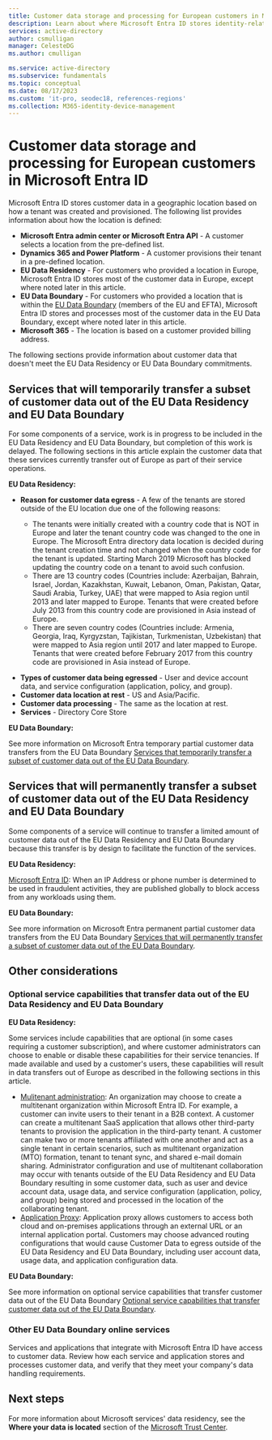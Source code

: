 ```yaml
---
title: Customer data storage and processing for European customers in Microsoft Entra ID
description: Learn about where Microsoft Entra ID stores identity-related data for its European customers.
services: active-directory
author: csmulligan
manager: CelesteDG
ms.author: cmulligan

ms.service: active-directory
ms.subservice: fundamentals
ms.topic: conceptual
ms.date: 08/17/2023
ms.custom: 'it-pro, seodec18, references-regions'
ms.collection: M365-identity-device-management
---
```


# Customer data storage and processing for European customers in Microsoft Entra ID

Microsoft Entra ID stores customer data in a geographic location based on how a tenant was created and provisioned. The following list provides information about how the location is defined:

* **Microsoft Entra admin center or Microsoft Entra API** - A customer selects a location from the pre-defined list.
* **Dynamics 365 and Power Platform** - A customer provisions their tenant in a pre-defined location.
* **EU Data Residency** - For customers who provided a location in Europe, Microsoft Entra ID stores most of the customer data in Europe, except where noted later in this article.
* **EU Data Boundary** - For customers who provided a location that is within the [EU Data Boundary](/privacy/eudb/eu-data-boundary-learn#eu-data-boundary-countries-and-datacenter-locations) (members of the EU and EFTA), Microsoft Entra ID stores and processes most of the customer data in the EU Data Boundary, except where noted later in this article.
* **Microsoft 365** - The location is based on a customer provided billing address.

The following sections provide information about customer data that doesn't meet the EU Data Residency or EU Data Boundary commitments.

## Services that will temporarily transfer a subset of customer data out of the EU Data Residency and EU Data Boundary 

For some components of a service, work is in progress to be included in the EU Data Residency and EU Data Boundary, but completion of this work is delayed. The following sections in this article explain the customer data that these services currently transfer out of Europe as part of their service operations.

**EU Data Residency:**

- **Reason for customer data egress** - A few of the tenants are stored outside of the EU location due one of the following reasons: 

   - The tenants were initially created with a country code that is NOT in Europe and later the tenant country code was changed to the one in Europe. The Microsoft Entra directory data location is decided during the tenant creation time and not changed when the country code for the tenant is updated. Starting March 2019 Microsoft has blocked updating the country code on a tenant to avoid such confusion. 
   - There are 13 country codes (Countries include: Azerbaijan, Bahrain, Israel, Jordan, Kazakhstan, Kuwait, Lebanon, Oman, Pakistan, Qatar, Saudi Arabia, Turkey, UAE) that were mapped to Asia region until 2013 and later mapped to Europe. Tenants that were created before July 2013 from this country code are provisioned in Asia instead of Europe. 
   - There are seven country codes (Countries include: Armenia, Georgia, Iraq, Kyrgyzstan, Tajikistan, Turkmenistan, Uzbekistan) that were mapped to Asia region until 2017 and later mapped to Europe. Tenants that were created before February 2017 from this country code are provisioned in Asia instead of Europe. 
* **Types of customer data being egressed** - User and device account data, and service configuration (application, policy, and group).  
* **Customer data location at rest** - US and Asia/Pacific.
* **Customer data processing** - The same as the location at rest.
* **Services** - Directory Core Store

**EU Data Boundary:**

See more information on Microsoft Entra temporary partial customer data transfers from the EU Data Boundary [Services that temporarily transfer a subset of customer data out of the EU Data Boundary](/privacy/eudb/eu-data-boundary-temporary-partial-transfers#security-services). 

## Services that will permanently transfer a subset of customer data out of the EU Data Residency and EU Data Boundary 

Some components of a service will continue to transfer a limited amount of customer data out of the EU Data Residency and EU Data Boundary because this transfer is by design to facilitate the function of the services.  

**EU Data Residency:** 

[Microsoft Entra ID](./whatis.md): When an IP Address or phone number is determined to be used in fraudulent activities, they are published globally to block access from any workloads using them. 

**EU Data Boundary:**

See more information on Microsoft Entra permanent partial customer data transfers from the EU Data Boundary [Services that will permanently transfer a subset of customer data out of the EU Data Boundary](/privacy/eudb/eu-data-boundary-permanent-partial-transfers#security-services).

## Other considerations

### Optional service capabilities that transfer data out of the EU Data Residency and EU Data Boundary

**EU Data Residency:**

Some services include capabilities that are optional (in some cases requiring a customer subscription), and where customer administrators can choose to enable or disable these capabilities for their service tenancies. If made available and used by a customer's users, these capabilities will result in data transfers out of Europe as described in the following sections in this article. 

- [Mulitenant administration](~/identity/multi-tenant-organizations/overview.md): An organization may choose to create a multitenant organization within Microsoft Entra ID. For example, a customer can invite users to their tenant in a B2B context. A customer can create a multitenant SaaS application that allows other third-party tenants to provision the application in the third-party tenant. A customer can make two or more tenants affiliated with one another and act as a single tenant in certain scenarios, such as multitenant organization (MTO) formation, tenant to tenant sync, and shared e-mail domain sharing. Administrator configuration and use of multitenant collaboration may occur with tenants outside of the EU Data Residency and EU Data Boundary resulting in some customer data, such as user and device account data, usage data, and service configuration (application, policy, and group) being stored and processed in the location of the collaborating tenant. 
- [Application Proxy](~/identity/app-proxy/application-proxy.md): Application proxy allows customers to access both cloud and on-premises applications through an external URL or an internal application portal. Customers may choose advanced routing configurations that would cause Customer Data to egress outside of the EU Data Residency and EU Data Boundary, including user account data, usage data, and application configuration data. 

**EU Data  Boundary:**

See more information on optional service capabilities that transfer customer data out of the EU Data Boundary [Optional service capabilities that transfer customer data out of the EU Data Boundary](/privacy/eudb/eu-data-boundary-transfers-for-optional-capabilities#microsoft-entra-id).

### Other EU Data Boundary online services

Services and applications that integrate with Microsoft Entra ID have access to customer data. Review how each service and application stores and processes customer data, and verify that they meet your company's data handling requirements.

## Next steps

For more information about Microsoft services' data residency, see the **Where your data is located** section of the [Microsoft Trust Center](https://www.microsoft.com/en-us/trust-center/privacy/data-location?rtc=1).
